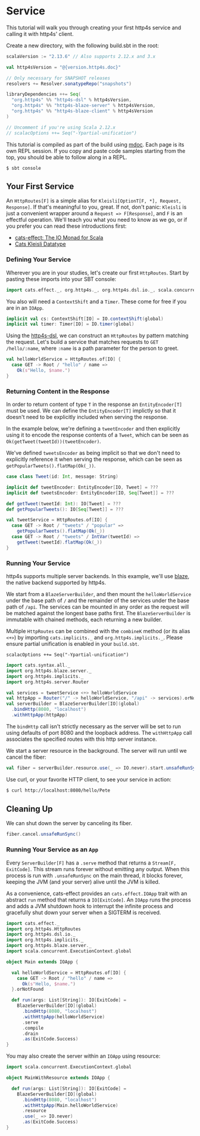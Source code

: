 
# Service

This tutorial will walk you through creating your first http4s service
and calling it with http4s' client.

Create a new directory, with the following build.sbt in the root:

```scala
scalaVersion := "2.13.6" // Also supports 2.12.x and 3.x

val http4sVersion = "@{version.http4s.doc}"

// Only necessary for SNAPSHOT releases
resolvers += Resolver.sonatypeRepo("snapshots")

libraryDependencies ++= Seq(
  "org.http4s" %% "http4s-dsl" % http4sVersion,
  "org.http4s" %% "http4s-blaze-server" % http4sVersion,
  "org.http4s" %% "http4s-blaze-client" % http4sVersion
)

// Uncomment if you're using Scala 2.12.x
// scalacOptions ++= Seq("-Ypartial-unification")
```

This tutorial is compiled as part of the build using [mdoc].  Each page
is its own REPL session.  If you copy and paste code samples starting
from the top, you should be able to follow along in a REPL.

```
$ sbt console
```

## Your First Service

An `HttpRoutes[F]` is a simple alias for
`Kleisli[OptionT[F, *], Request, Response]`.  If that's meaningful to you,
great.  If not, don't panic: `Kleisli` is just a convenient wrapper
around a `Request => F[Response]`, and `F` is an effectful
operation.  We'll teach you what you need to know as we go, or if you
prefer you can read these introductions first:

* [cats-effect: The IO Monad for Scala]
* [Cats Kleisli Datatype]

### Defining Your Service

Wherever you are in your studies, let's create our first
`HttpRoutes`.  Start by pasting these imports into your SBT console:

```scala mdoc:silent
import cats.effect._, org.http4s._, org.http4s.dsl.io._, scala.concurrent.ExecutionContext.Implicits.global
```

You also will need a `ContextShift` and a `Timer`.  These come for
free if you are in an `IOApp`.

```scala mdoc:silent
implicit val cs: ContextShift[IO] = IO.contextShift(global)
implicit val timer: Timer[IO] = IO.timer(global)
```

Using the [http4s-dsl], we can construct an `HttpRoutes` by pattern
matching the request.  Let's build a service that matches requests to
`GET /hello/:name`, where `:name` is a path parameter for the person to
greet.

```scala mdoc
val helloWorldService = HttpRoutes.of[IO] {
  case GET -> Root / "hello" / name =>
    Ok(s"Hello, $name.")
}
```

### Returning Content in the Response
In order to return content of type `T` in the response an `EntityEncoder[T]`
must be used. We can define the `EntityEncoder[T]` implictly so that it
doesn't need to be explicitly included when serving the response.

In the example below, we're defining a `tweetEncoder` and then
explicitly using it to encode the response contents of a `Tweet`, which can
be seen as `Ok(getTweet(tweetId))(tweetEncoder)`.

We've defined `tweetsEncoder` as being implicit so that we don't need to explicitly
reference it when serving the response, which can be seen as
`getPopularTweets().flatMap(Ok(_))`.

```scala mdoc
case class Tweet(id: Int, message: String)

implicit def tweetEncoder: EntityEncoder[IO, Tweet] = ???
implicit def tweetsEncoder: EntityEncoder[IO, Seq[Tweet]] = ???

def getTweet(tweetId: Int): IO[Tweet] = ???
def getPopularTweets(): IO[Seq[Tweet]] = ???

val tweetService = HttpRoutes.of[IO] {
  case GET -> Root / "tweets" / "popular" =>
    getPopularTweets().flatMap(Ok(_))
  case GET -> Root / "tweets" / IntVar(tweetId) =>
    getTweet(tweetId).flatMap(Ok(_))
}
```

### Running Your Service

http4s supports multiple server backends.  In this example, we'll use
[blaze], the native backend supported by http4s.

We start from a `BlazeServerBuilder`, and then mount the `helloWorldService` under
the base path of `/` and the remainder of the services under the base
path of `/api`. The services can be mounted in any order as the request will be
matched against the longest base paths first. The `BlazeServerBuilder` is immutable
with chained methods, each returning a new builder.

Multiple `HttpRoutes` can be combined with the `combineK` method (or its alias
`<+>`) by importing `cats.implicits._` and `org.http4s.implicits._`. Please ensure partial unification is enabled in your `build.sbt`.

`scalacOptions ++= Seq("-Ypartial-unification")`

```scala mdoc:silent
import cats.syntax.all._
import org.http4s.blaze.server._
import org.http4s.implicits._
import org.http4s.server.Router
```

```scala mdoc
val services = tweetService <+> helloWorldService
val httpApp = Router("/" -> helloWorldService, "/api" -> services).orNotFound
val serverBuilder = BlazeServerBuilder[IO](global)
  .bindHttp(8080, "localhost")
  .withHttpApp(httpApp)
```

The `bindHttp` call isn't strictly necessary as the server will be set to run
using defaults of port 8080 and the loopback address. The `withHttpApp` call
associates the specified routes with this http server instance.

We start a server resource in the background.  The server will run until we cancel the fiber:

```scala mdoc
val fiber = serverBuilder.resource.use(_ => IO.never).start.unsafeRunSync()
```

Use curl, or your favorite HTTP client, to see your service in action:

```sh
$ curl http://localhost:8080/hello/Pete
```

## Cleaning Up

We can shut down the server by canceling its fiber.

```scala mdoc
fiber.cancel.unsafeRunSync()
```

### Running Your Service as an `App`

Every `ServerBuilder[F]` has a `.serve` method that returns a
`Stream[F, ExitCode]`.  This stream runs forever without emitting
any output.  When this process is run with `.unsafeRunSync` on the
main thread, it blocks forever, keeping the JVM (and your server)
alive until the JVM is killed.

As a convenience, cats-effect provides an `cats.effect.IOApp` trait
with an abstract `run` method that returns a `IO[ExitCode]`.  An
`IOApp` runs the process and adds a JVM shutdown hook to interrupt
the infinite process and gracefully shut down your server when a
SIGTERM is received.

```scala mdoc:silent:reset
import cats.effect._
import org.http4s.HttpRoutes
import org.http4s.dsl.io._
import org.http4s.implicits._
import org.http4s.blaze.server._
import scala.concurrent.ExecutionContext.global
```

```scala mdoc:silent
object Main extends IOApp {

  val helloWorldService = HttpRoutes.of[IO] {
    case GET -> Root / "hello" / name =>
      Ok(s"Hello, $name.")
  }.orNotFound

  def run(args: List[String]): IO[ExitCode] =
    BlazeServerBuilder[IO](global)
      .bindHttp(8080, "localhost")
      .withHttpApp(helloWorldService)
      .serve
      .compile
      .drain
      .as(ExitCode.Success)
}
```

You may also create the server within an `IOApp` using resource:

```scala mdoc:silent
import scala.concurrent.ExecutionContext.global

object MainWithResource extends IOApp {

  def run(args: List[String]): IO[ExitCode] =
    BlazeServerBuilder[IO](global)
      .bindHttp(8080, "localhost")
      .withHttpApp(Main.helloWorldService)
      .resource
      .use(_ => IO.never)
      .as(ExitCode.Success)
}
```

[blaze]: https://github.com/http4s/blaze
[mdoc]: https://scalameta.org/mdoc/
[Cats Kleisli Datatype]: https://typelevel.org/cats/datatypes/kleisli.html
[cats-effect: The IO Monad for Scala]: https://typelevel.org/cats-effect/
[http4s-dsl]: ../dsl
